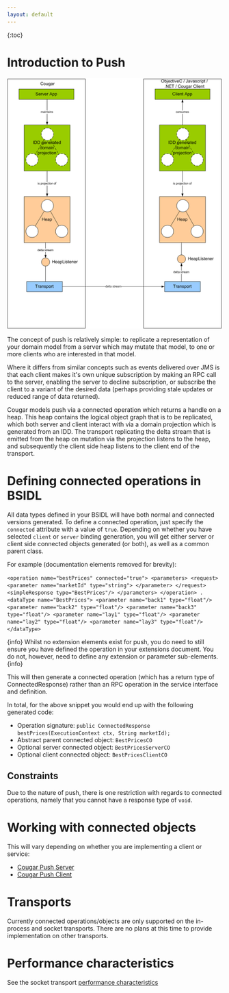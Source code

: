 ```yaml
---
layout: default
---
```

{:toc}

# Introduction to Push

![CougarCO](CougarCO.png)

The concept of push is relatively simple: to replicate a representation of your domain model from a server which may
mutate that model, to one or more clients who are interested in that model.

Where it differs from similar concepts such as events delivered over JMS is that each client makes it's own unique
subscription by making an RPC call to the server, enabling the server to decline subscription, or subscribe the client
to a variant of the desired data (perhaps providing stale updates or reduced range of data returned).

Cougar models push via a connected operation which returns a handle on a heap. This heap contains the logical object
graph that is to be replicated, which both server and client interact with via a domain projection which is generated
from an IDD. The transport replicating the delta stream that is emitted from the heap on mutation via the projection
listens to the heap, and subsequently the client side heap listens to the client end of the transport.

# Defining connected operations in BSIDL

All data types defined in your BSIDL will have both normal and connected versions generated. To define a connected
operation, just specify the `connected` attribute with a value of `true`. Depending on whether you have selected
`client` or `server` binding generation, you will get either server or client side connected objects generated
(or both), as well as a common parent class.

For example (documentation elements removed for brevity):

`
<operation name="bestPrices" connected="true">
  <parameters>
    <request>
      <parameter name="marketId" type="string">
      </parameter>
    </request>
    <simpleResponse type="BestPrices"/>
  </parameters>
</operation>
.
<dataType name="BestPrices">
  <parameter name="back1" type="float"/>
  <parameter name="back2" type="float"/>
  <parameter name="back3" type="float"/>
  <parameter name="lay1" type="float"/>
  <parameter name="lay2" type="float"/>
  <parameter name="lay3" type="float"/>
</dataType>
`

{info}
Whilst no extension elements exist for push, you do need to still ensure you have defined the operation in your extensions
document. You do not, however, need to define any extension or parameter sub-elements.
{info}

This will then generate a connected operation (which has a return type of ConnectedResponse) rather than an RPC operation
in the service interface and definition.

In total, for the above snippet you would end up with the following generated code:

* Operation signature: `public ConnectedResponse bestPrices(ExecutionContext ctx, String marketId);`
* Abstract parent connected object: `BestPricesCO`
* Optional server connected object: `BestPricesServerCO`
* Optional client connected object: `BestPricesClientCO`

## Constraints

Due to the nature of push, there is one restriction with regards to connected operations, namely that you cannot have a
response type of `void`.

# Working with connected objects

This will vary depending on whether you are implementing a client or service:

* [Cougar Push Server](Cougar_Push_Server.html)
* [Cougar Push Client](Cougar_Push_Client.html)

# Transports

Currently connected operations/objects are only supported on the in-process and socket transports. There are no plans at
this time to provide implementation on other transports.

# Performance characteristics

See the socket transport [performance characteristics](Cougar_Socket_Performance_Characteristics.html)

